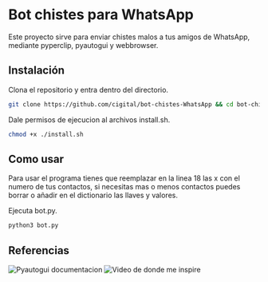 # Bot chistes para WhatsApp

Este proyecto sirve para enviar chistes malos a tus amigos de WhatsApp, mediante pyperclip, pyautogui y webbrowser.

## Instalación
Clona el repositorio y entra dentro del directorio.

```bash
git clone https://github.com/cigital/bot-chistes-WhatsApp && cd bot-chistes-WhatsApp
```

Dale permisos de ejecucion al archivos install.sh.
```bash
chmod +x ./install.sh
```

## Como usar
Para usar el programa tienes que reemplazar en la linea 18 las x con el numero de tus contactos, si necesitas mas o menos contactos puedes borrar o añadir en el dictionario las llaves y valores.

Ejecuta bot.py.

```python
python3 bot.py
```

## Referencias

![Pyautogui documentacion](https://pyautogui.readthedocs.io/en/latest/)
![Video de donde me inspire](https://youtu.be/gbzNzBUcRzs)
